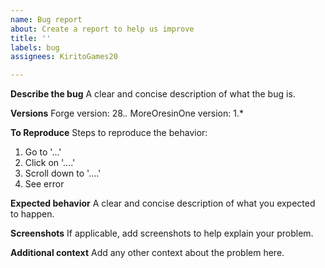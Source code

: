 ```yaml
---
name: Bug report
about: Create a report to help us improve
title: ''
labels: bug
assignees: KiritoGames20

---
```


**Describe the bug**
A clear and concise description of what the bug is.

**Versions**
Forge version: 28.*.*
MoreOresinOne version: 1.*

**To Reproduce**
Steps to reproduce the behavior:
1. Go to '...'
2. Click on '....'
3. Scroll down to '....'
4. See error

**Expected behavior**
A clear and concise description of what you expected to happen.

**Screenshots**
If applicable, add screenshots to help explain your problem.

**Additional context**
Add any other context about the problem here.

